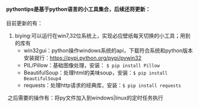 #### pythontips是基于python语言的小工具集合，后续还将更新：

目前更新的有：

1. biying:可以运行在win7,32位系统上，实现必应壁纸每天切换的小工具；用到的库有
   - win32gui：python操作windows系统的api，下载符合系统和python版本安装就行：https://pypi.python.org/pypi/pywin32
   - PIL/Pillow：基础图像处理，安装： `$ pip install Pillow`
   - BeautifulSoup：处理html的美味soup，安装：`$ pip install BeautifulSoup4 `
   - requests：处理http请求的经典库，安装：`$ pip install requests`

​      之后需要的操作有：将py文件加入到windows|linux的定时任务执行

